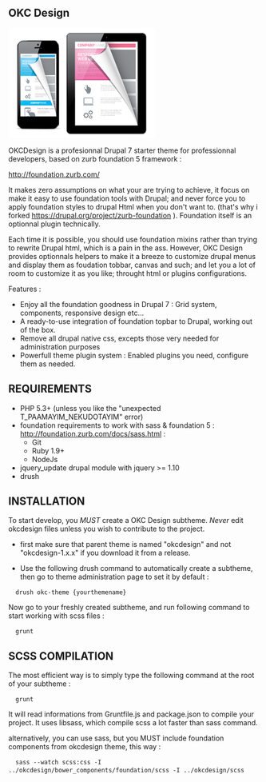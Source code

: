 OKC Design
-------------
![Logo](https://raw.githubusercontent.com/nyl-auster/okcdesign/master/screenshot.png)


OKCDesign is a profesionnal Drupal 7 starter theme for professionnal developers, based on zurb foundation 5 framework :

http://foundation.zurb.com/

It makes zero assumptions on what your are trying to achieve, it focus on make it easy to use foundation tools with Drupal; and never force you to apply foundation styles to drupal Html when you don't want to. (that's why i forked https://drupal.org/project/zurb-foundation ). Foundation itself is an optionnal plugin technically.

Each time it is possible, you should use foundation mixins rather than trying to rewrite Drupal html, which is a pain in the ass.
However, OKC Design provides optionnals helpers to make it a breeze to customize drupal menus and display them as foudation tobbar, canvas and such; and let you a lot of room to customize it as you like; throught html or plugins configurations.

Features :
- Enjoy all the foundation goodness in Drupal 7 :  Grid system, components, responsive design etc...
- A ready-to-use integration of foundation topbar to Drupal, working out of the box.
- Remove all drupal native css, excepts those very needed for administration purposes
- Powerfull theme plugin system : Enabled plugins you need, configure them as needed.

REQUIREMENTS
-------------

- PHP 5.3+ (unless you like the "unexpected T_PAAMAYIM_NEKUDOTAYIM" error)
- foundation requirements to work with sass & foundation 5 : http://foundation.zurb.com/docs/sass.html :
  - Git
  - Ruby 1.9+
  - NodeJs
- jquery_update drupal module with jquery >= 1.10
- drush

INSTALLATION
-----------------

To start develop, you  *MUST* create a OKC Design subtheme. *Never* edit okcdesign files unless you wish to contribute to the project.

- first make sure that parent theme is named "okcdesign" and not "okcdesign-1.x.x" if you download it from a release.

- Use the following drush command to automatically create a subtheme, then go to theme administration page to set it by default :

```shell
  drush okc-theme {yourthemename}
```

Now go to your freshly created subtheme, and run following command to start working
with scss files :

```shell
  grunt
```

SCSS COMPILATION
------------------

The most efficient way is to simply type the following command at the root of your subtheme :
```shell
  grunt
```

It will read informations from Gruntfile.js and package.json to compile your project.
It uses libsass, which compile scss a lot faster than sass command.

alternatively, you can use sass, but you MUST include foundation components from okcdesign theme, this way :

```shell
  sass --watch scss:css -I ../okcdesign/bower_components/foundation/scss -I ../okcdesign/scss
```


